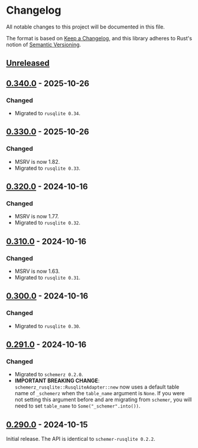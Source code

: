 # Changelog
All notable changes to this project will be documented in this file.

The format is based on [Keep a Changelog](https://keepachangelog.com/en/1.0.0/),
and this library adheres to Rust's notion of
[Semantic Versioning](https://semver.org/spec/v2.0.0.html).


<!-- next-header -->
## [Unreleased]

## [0.340.0] - 2025-10-26
### Changed
- Migrated to `rusqlite 0.34`.

## [0.330.0] - 2025-10-26
### Changed
- MSRV is now 1.82.
- Migrated to `rusqlite 0.33`.

## [0.320.0] - 2024-10-16
### Changed
- MSRV is now 1.77.
- Migrated to `rusqlite 0.32`.

## [0.310.0] - 2024-10-16
### Changed
- MSRV is now 1.63.
- Migrated to `rusqlite 0.31`.

## [0.300.0] - 2024-10-16
### Changed
- Migrated to `rusqlite 0.30`.

## [0.291.0] - 2024-10-16
### Changed
- Migrated to `schemerz 0.2.0`.
- **IMPORTANT BREAKING CHANGE**: `schemerz_rusqlite::RusqliteAdapter::new` now
  uses a default table name of `_schemerz` when the `table_name` argument is
  `None`. If you were not setting this argument before and are migrating from
  `schemer`, you will need to set `table_name` to `Some("_schemer".into())`.

## [0.290.0] - 2024-10-15
Initial release. The API is identical to `schemer-rusqlite 0.2.2`.


<!-- next-url -->
[Unreleased]: https://github.com/zcash/schemerz/compare/schemerz-rusqlite-0.340.0...HEAD
[0.340.0]: https://github.com/zcash/schemerz/compare/schemerz-rusqlite-0.330.0...schemerz-rusqlite-0.340.0
[0.330.0]: https://github.com/zcash/schemerz/compare/schemerz-rusqlite-0.320.0...schemerz-rusqlite-0.330.0
[0.320.0]: https://github.com/zcash/schemerz/compare/schemerz-rusqlite-0.310.0...schemerz-rusqlite-0.320.0
[0.310.0]: https://github.com/zcash/schemerz/compare/schemerz-rusqlite-0.300.0...schemerz-rusqlite-0.310.0
[0.300.0]: https://github.com/zcash/schemerz/compare/schemerz-rusqlite-0.291.0...schemerz-rusqlite-0.300.0
[0.291.0]: https://github.com/zcash/schemerz/compare/schemerz-rusqlite-0.290.0...schemerz-rusqlite-0.291.0
[0.290.0]: https://github.com/zcash/schemerz/compare/1bfd952b035b87a39df955376e0bdddf98eb6c99...schemerz-rusqlite-0.290.0
